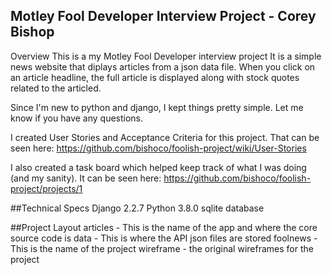 ## Motley Fool Developer Interview Project - Corey Bishop

Overview
This is a my Motley Fool Developer interview project It is a simple news website that diplays articles from a json data file. When you click on an article headline, the full article is displayed along with stock quotes related to the articled.

Since I'm new to python and django, I kept things pretty simple. Let me know if you have any questions.

I created User Stories and Acceptance Criteria for this project. That can be seen here: https://github.com/bishoco/foolish-project/wiki/User-Stories

I also created a task board which helped keep track of what I was doing (and my sanity). It can be seen here: https://github.com/bishoco/foolish-project/projects/1



##Technical Specs
Django 2.2.7
Python 3.8.0
sqlite database

##Project Layout
articles - This is the name of the app and where the core source code is
data - This is where the API json files are stored
foolnews - This is the name of the project
wireframe - the original wireframes for the project
